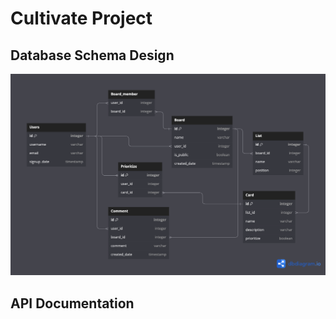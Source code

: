 # Cultivate Project

## Database Schema Design

![db-schema]

[db-schema]: ./images/database.png

## API Documentation
